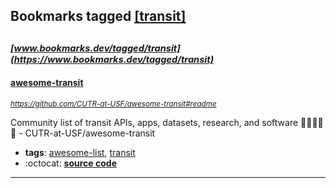 ## Bookmarks tagged [[transit]](https://www.bookmarks.dev/search?q=[transit])

_<sup><sup>[www.bookmarks.dev/tagged/transit](https://www.bookmarks.dev/tagged/transit)</sup></sup>_
---
#### [awesome-transit](https://github.com/CUTR-at-USF/awesome-transit#readme)
_<sup>https://github.com/CUTR-at-USF/awesome-transit#readme</sup>_

Community list of transit APIs, apps, datasets, research, and software :bus::star2::train::star2::steam_locomotive: - CUTR-at-USF/awesome-transit
* **tags**: [awesome-list](../tagged/awesome-list.md), [transit](../tagged/transit.md)
* :octocat: **[source code](https://github.com/CUTR-at-USF/awesome-transit#readme)**
---
